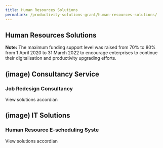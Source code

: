 ```yaml
---
title: Human Resources Solutions
permalink: /productivity-solutions-grant/human-resources-solutions/
---
```


## Human Resources Solutions

**Note:**
The maximum funding support level was raised from 70% to 80% from 1 April 2020 to 31 March 2022 to encourage enterprises to continue their digitalisation and productivity upgrading efforts.

## (image) Consultancy Service

### Job Redesign Consultancy
View solutions accordian

## (image) IT Solutions

### Human Resource E-scheduling Syste
View solutions accordian

